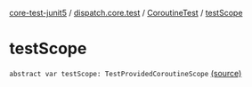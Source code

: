 [core-test-junit5](../../index.md) / [dispatch.core.test](../index.md) / [CoroutineTest](index.md) / [testScope](./test-scope.md)

# testScope

`abstract var testScope: TestProvidedCoroutineScope` [(source)](https://github.com/RBusarow/Dispatch/tree/master/core-test-junit5/src/main/java/dispatch/core/test/CoroutineTest.kt#L53)
